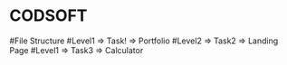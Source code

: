 # CODSOFT
#File Structure
#Level1 => Task! => Portfolio
#Level2 => Task2 => Landing Page
#Level1 => Task3 => Calculator
